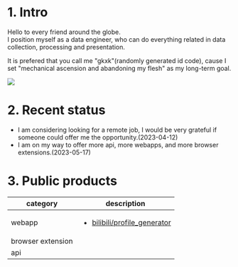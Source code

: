 

# 1. Intro
Hello to every friend around the globe.   
I position myself as a data engineer, who can do everything related in data collection, processing and presentation.

It is prefered that you call me "gkxk"(randomly generated id code), cause I set "mechanical ascension and abandoning my flesh" as my long-term goal.

<!-- [![](https://readme-stats.clckblog.space/api?username=gkxk&count_private=true&theme=city_lights&bg_color=333333&title_color=00a4db&text_color=cccccc&border_color=cccccc)](https://github.com/gkxk) -->

<!-- set max-width: 200px -->
<img  src="https://readme-stats.clckblog.space/api?username=gkxk&count_private=true&theme=city_lights&bg_color=333333&title_color=00a4db&text_color=cccccc&border_color=cccccc" style="max-width: 300px;">

# 2. Recent status
- I am considering looking for a remote job, I would be very grateful if someone could offer me the opportunity.(2023-04-12)
- I am on my way to offer more api, more webapps, and more browser extensions.(2023-05-17)

<!-- - The "xxx_data series" requires much efforts, and I'm working on writing the relevant code to implement them.(2023-04-12) -->
<!-- - I am planning to build up my [3d version blog](https://github.com/gkxk/3d), to complement the [2d version](https://gkxk.github.io).(2023-04-12) -->


# 3. Public products
| category   | description                                                                     |
| ---------- | ------------------------------------------------------------------------------- |
| webapp     | <ul><li>[bilibili/profile_generator](/app/bilibili/profile_generator)</li></ul> |
| browser extension |
| api        |


<!-- | cate | description                                                                                                                                                                                                                                                                                                                                         |
| ---------------- | --------------------------------------------------------------------------------------------------------------------------------------------------------------------------------------------------------------------------------------------------------------------------------------------------------------------------------------------------- |
| by site          | <ul><li>[bilibili](https://github.com/gkxk/bilibili) <br><img class="repo_count" src="https://img.shields.io/github/stars/gkxk/bilibili?style=flat-square&labelColor=343b41"/></li><li>[v2ex](https://github.com/gkxk/v2ex) <br><img class="repo_count" src="https://img.shields.io/github/stars/gkxk/v2ex?style=flat-square&labelColor=343b41"/></li></ul> |
| by topic         | -->


<!-- # Static works -->
<!-- <img src="https://d2ekywz288hemq.cloudfront.net/im/bilibili_profile/bilibili_profile_gkxk.png" width="30%" style="height: 100px; object-fit:cover;"></img> <img src="https://d2ekywz288hemq.cloudfront.net/im/bilibili_profile/bilibili_profile_114514.png" width="30%" style="height: 100px; object-fit:cover;"></img> <img src="https://d2ekywz288hemq.cloudfront.net/im/bilibili_profile/bilibili_profile_海州拌饭.png" width="30%" style="height: 100px; object-fit: cover;"></img> -->

<!-- check [my blog](https://gkxk.github.io/2023/04/19/public/analysis%20gallery) for full gallery -->


<!-- [![](https://www.codewars.com/users/sxlgkxk/badges/large)](https://www.codewars.com/users/sxlgkxk) -->

<!-- # Contact
- [telegram](https://t.me/sxlgkxk) is recommended
- [email](mailto:sxlgkxk@gmail.com) is ok too -->


